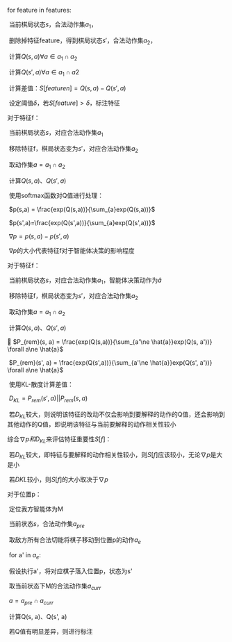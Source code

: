 for feature in features:

​	当前棋局状态$s$，合法动作集$a_1$，

​	删除掉特征feature，得到棋局状态$s'$，合法动作集$a_2$，

​	计算$Q(s,a) \forall a \in a_1 \cap a_2$	

​	计算$Q(s',a) \forall a \in a_1 \cap a2$

​	计算差值：$S[featuren] = Q(s,a) - Q(s',a)$

​	设定阈值$\delta$，若$S[feature] > \delta$，标注特征



对于特征f：

​	当前棋局状态$s$，对应合法动作集$a_1$

​	移除特征f，棋局状态变为$s'$，对应合法动作集$a_2$

​	取动作集$a = a_1 \cap a_2$

​	计算$Q(s,a)、Q(s',a)$

​	使用softmax函数对Q值进行处理：

​	$p(s,a) = \frac{exp(Q(s,a))}{\sum_{a}exp(Q(s,a))}$

​	$p(s',a)=\frac{exp(Q(s',a))}{\sum_{a}exp(Q(s',a))}$

​	$\nabla p = p(s, a) - p(s', a)$

​	$\nabla p$的大小代表特征f对于智能体决策的影响程度



对于特征f：

​	当前棋局状态$s$，对应合法动作集$a_1$，智能体决策动作为$\hat{a}$

​	移除特征f，棋局状态变为$s'$，对应合法动作集$a_2$

​	取动作集$a = a_1 \cap a_2$

​	计算$Q(s,a)、Q(s',a)$

	$P_{rem}(s, a) = \frac{exp(Q(s,a))}{\sum_{a'\ne \hat{a}}exp(Q(s, a'))} \forall a\ne \hat{a}$

​	$P_{rem}(s', a) = \frac{exp(Q(s',a))}{\sum_{a'\ne \hat{a}}exp(Q(s', a'))} \forall a\ne \hat{a}$

​	使用KL-散度计算差值：

​	$D_{KL} = P_{rem}(s', a)||P_{rem}(s,a)$

​	若$D_{KL}$较大，则说明该特征的改动不仅会影响到要解释的动作的Q值，还会影响到其他动作的Q值，即说明该特征与当前要解释的动作相关性较小



综合$\nabla p 和 D_{KL}$来评估特征重要性$S[f]$：

​	若$D_{KL}$较大，即特征与要解释的动作相关性较小，则$S[f]$应该较小，无论$\nabla p$是大是小

​	若$D{KL}$较小，则$S[f]$的大小取决于$\nabla p$



对于位置p：

​	定位我方智能体为M	

​	当前状态$s$，合法动作集$a_{pre}$

​	取敌方所有合法切能将棋子移动到位置p的动作$a_e$

​	for a' in $a_{e}$:

​		假设执行a'，将对应棋子落入位置p，状态为s'

​		取当前状态下M的合法动作集$a_{curr}$

​		$a = a_{pre} \cap a_{curr}$

​		计算Q(s, a)、Q(s', a)

​		若Q值有明显差异，则进行标注

​	

